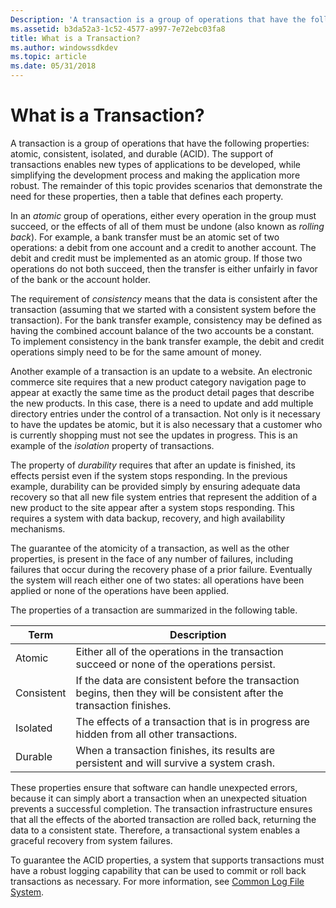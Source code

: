 ```yaml
---
Description: 'A transaction is a group of operations that have the following properties: atomic, consistent, isolated, and durable (ACID).'
ms.assetid: b3da52a3-1c52-4577-a997-7e72ebc03fa8
title: What is a Transaction?
ms.author: windowssdkdev
ms.topic: article
ms.date: 05/31/2018
---
```


# What is a Transaction?

A transaction is a group of operations that have the following properties: atomic, consistent, isolated, and durable (ACID). The support of transactions enables new types of applications to be developed, while simplifying the development process and making the application more robust. The remainder of this topic provides scenarios that demonstrate the need for these properties, then a table that defines each property.

In an *atomic* group of operations, either every operation in the group must succeed, or the effects of all of them must be undone (also known as *rolling back*). For example, a bank transfer must be an atomic set of two operations: a debit from one account and a credit to another account. The debit and credit must be implemented as an atomic group. If those two operations do not both succeed, then the transfer is either unfairly in favor of the bank or the account holder.

The requirement of *consistency* means that the data is consistent after the transaction (assuming that we started with a consistent system before the transaction). For the bank transfer example, consistency may be defined as having the combined account balance of the two accounts be a constant. To implement consistency in the bank transfer example, the debit and credit operations simply need to be for the same amount of money.

Another example of a transaction is an update to a website. An electronic commerce site requires that a new product category navigation page to appear at exactly the same time as the product detail pages that describe the new products. In this case, there is a need to update and add multiple directory entries under the control of a transaction. Not only is it necessary to have the updates be atomic, but it is also necessary that a customer who is currently shopping must not see the updates in progress. This is an example of the *isolation* property of transactions.

The property of *durability* requires that after an update is finished, its effects persist even if the system stops responding. In the previous example, durability can be provided simply by ensuring adequate data recovery so that all new file system entries that represent the addition of a new product to the site appear after a system stops responding. This requires a system with data backup, recovery, and high availability mechanisms.

The guarantee of the atomicity of a transaction, as well as the other properties, is present in the face of any number of failures, including failures that occur during the recovery phase of a prior failure. Eventually the system will reach either one of two states: all operations have been applied or none of the operations have been applied.

The properties of a transaction are summarized in the following table.



| Term                                                                                                         | Description                                                                                                                       |
|--------------------------------------------------------------------------------------------------------------|-----------------------------------------------------------------------------------------------------------------------------------|
| <span id="Atomic"></span><span id="atomic"></span><span id="ATOMIC"></span>Atomic<br/>                 | Either all of the operations in the transaction succeed or none of the operations persist.<br/>                             |
| <span id="Consistent"></span><span id="consistent"></span><span id="CONSISTENT"></span>Consistent<br/> | If the data are consistent before the transaction begins, then they will be consistent after the transaction finishes.<br/> |
| <span id="Isolated_"></span><span id="isolated_"></span><span id="ISOLATED_"></span>Isolated <br/>     | The effects of a transaction that is in progress are hidden from all other transactions.<br/>                               |
| <span id="Durable"></span><span id="durable"></span><span id="DURABLE"></span>Durable<br/>             | When a transaction finishes, its results are persistent and will survive a system crash.<br/>                               |



 

These properties ensure that software can handle unexpected errors, because it can simply abort a transaction when an unexpected situation prevents a successful completion. The transaction infrastructure ensures that all the effects of the aborted transaction are rolled back, returning the data to a consistent state. Therefore, a transactional system enables a graceful recovery from system failures.

To guarantee the ACID properties, a system that supports transactions must have a robust logging capability that can be used to commit or roll back transactions as necessary. For more information, see [Common Log File System](https://msdn.microsoft.com/library/windows/desktop/bb986747).

 

 





